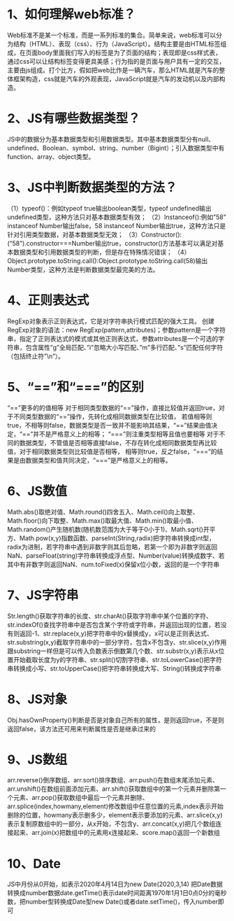 1、如何理解web标准？
===
Web标准不是某一个标准，而是一系列标准的集合。简单来说，web标准可以分为结构（HTML）、表现（css）、行为（JavaScript）。结构主要是由HTML标签组成，在页面body里面我们写入的标签是为了页面的结构；表现即是css样式表，通过css可以让结构标签变得更具美感；行为指的是页面与用户具有一定的交互，主要由js组成。打个比方，假如把web比作是一辆汽车，那么HTML就是汽车的整体框架构造，css就是汽车的外观表现，JavaScript就是汽车的发动机以及内部构造。

2、JS有哪些数据类型？
===
JS中的数据分为基本数据类型和引用数据类型。其中基本数据类型分有null、undefined、Boolean、symbol、string、number（Bigint）；引入数据类型中有function、array、object类型。

3、JS中判断数据类型的方法？
===
（1）typeof()：例如typeof true输出boolean类型，typeof undefined输出undefined类型，这种方法只对基本数据类型有效；
（2）Instanceof():例如”58” instanceof Number输出false，58 instanceof Number输出true，这种方法只是针对引用类型数据，对基本数据类型无效；
（3）Constructor():(“58”).constructor===Number输出true，constructor()方法基本可以满足对基本数据类型和引用数据类型的判断，但是存在特殊情况错误；
（4）Object.prototype.toString.call():Object.prototype.toString.call(58)输出Number类型，这种方法是判断数据类型最完美的方法。

4、正则表达式
===
RegExp对象表示正则表达式，它是对字符串执行模式匹配的强大工具。
创建RegExp对象的语法：new RegExp(pattern,attributes)；参数pattern是一个字符串，指定了正则表达式的模式或其他正则表达式，参数attributes是一个可选的字符串，包含属性”g”全局匹配、”i”忽略大小写匹配、”m”多行匹配、”s”匹配任何字符（包括终止符”\n”）。

5、“==”和“===”的区别
===
“==”更多的的值相等
对于相同类型数据的“==”操作，直接比较值并返回true，对于不同类型数据的“==”操作，先转化成相同数据类型在比较值，
若值相等则true，不相等则false，数据类型是否一致并不能影响其结果，“==”结果由值决定，“==”并不是严格意义上的相等；
“===”则注重类型相等且值也要相等
对于不同的数据类型，不管值是否相等直接false，不存在转化成相同数据类型再比较值，对于相同数据类型则比较值是否相等，
相等则true，反之false，“===”的结果是由数据类型和值共同决定，“===”是严格意义上的相等。

6、JS数值
===
Math.abs()取绝对值、Math.round()四舍五入、Math.ceil()向上取整、Math.floor()向下取整、Math.max()取最大值、Math.min()取最小值、Math.random()产生随机数(随机数范围为大于等于0小于1)、Math.sqrt()开平方、Math.pow(x,y)指数函数、parseInt(String,radix)把字符串转换成int型，radix为进制，若字符串中遇到非数字则其后忽略，若第一个即为非数字则返回NaN、parseFloat(string)字符串转换成浮点型、Number(value)转换成数字、若其中有非数字则返回NaN、num.toFixed(x)保留x位小数，返回的是一个字符串

7、JS字符串
===
Str.length()获取字符串的长度、str.charAt()获取字符串中某个位置的字符、str.indexOf()查找字符串中是否包含某个字符或字符串，并返回出现的位置，若没有则返回-1、str.replace(x,y)把字符串中的x替换成y，x可以是正则表达式、str.substring(x,y)截取字符串中的一部分字符，包含x不包含y、str.slice(x,y)作用跟substring一样但是可以传入负数表示倒数第几个数、str.substr(x,y)表示从x位置开始截取长度为y的字符串、str.split()切割字符串、str.toLowerCase()把字符串转换成小写、str.toUpperCase()把字符串转换成大写、String()转换成字符串

8、JS对象
===
Obj.hasOwnProperty()判断是否是对象自己所有的属性，是则返回true，不是则返回false，该方法还可用来判断属性是否是继承过来的

9、JS数组
===
arr.reverse()倒序数组、arr.sort()排序数组、arr.push()在数组末尾添加元素、arr.unshift()在数组前面添加元素、arr.shift()获取数组中的第一个元素并删除第一个元素、arr.pop()获取数组中最后一个元素并删除、arr.splice(index,howmany,element)修改数组中任意位置的元素,index表示开始删除的位置，howmany表示删多少，element表示要添加的元素、arr.slice(x,y)表示复制原数组中的一部分，从x开始，不包含y、arr.concat(x,y)把几个数组连接起来、arr.join(x)把数组中的元素用x连接起来、score.map()返回一个新数组

10、Date
===
JS中月份从0开始，如表示2020年4月14日为new Date(2020,3,14)
把Date数据转换成number数据date.getTime()表示date时间距离1970年1月1日0点0分的毫秒数，把number型转换成Date型new Date()或者date.setTime()，传入number即可

